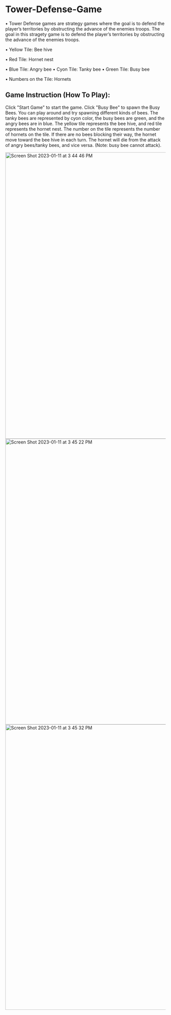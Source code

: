# Tower-Defense-Game

• Tower Defense games are strategy games where the goal is to defend the player’s territories by obstructing the advance of the enemies troops. The goal in this stragety game is to defend the player’s territories by obstructing the advance of the enemies troops.

• Yellow Tile: Bee hive

• Red Tile: Hornet nest

• Blue Tile: Angry bee
• Cyon Tile: Tanky bee
• Green Tile: Busy bee

• Numbers on the Tile: Hornets


## Game Instruction (How To Play): 

Click "Start Game" to start the game. Click "Busy Bee" to spawn the Busy Bees. You can play around and try spawning different kinds of bees. The tanky bees are represented by cyon color, the busy bees are green, and the angry bees are in blue. The yellow tile represents the bee hive, and red tile represents the hornet nest. The number on the tile represents the number of hornets on the tile. If there are no bees blocking their way, the hornet move toward the bee hive in each turn. The hornet will die from the attack of angry bees/tanky bees, and vice versa. (Note: busy bee cannot attack).


<img width="901" alt="Screen Shot 2023-01-11 at 3 44 46 PM" src="https://user-images.githubusercontent.com/96196349/211920711-b694d82b-9bce-4d64-94b4-c3fd18a9d64e.png">


<img width="899" alt="Screen Shot 2023-01-11 at 3 45 22 PM" src="https://user-images.githubusercontent.com/96196349/211920742-8d852d7f-d53c-4ea0-ab7f-3bfdd064b387.png">


<img width="898" alt="Screen Shot 2023-01-11 at 3 45 32 PM" src="https://user-images.githubusercontent.com/96196349/211920768-9661b3d6-c2fd-4ffd-b7ea-d30ebcdd3f4c.png">
